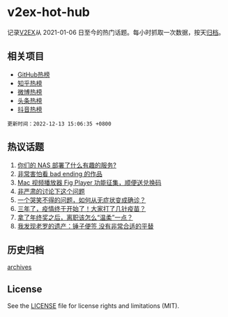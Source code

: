 # v2ex-hot-hub

 记录[V2EX](https://www.v2ex.com/)从 2021-01-06 日至今的热门话题。每小时抓取一次数据，按天[归档](archives)。
 
 ## 相关项目

- [GitHub热榜](https://github.com/snaildev/github-hot-hub)
- [知乎热榜](https://github.com/snaildev/zhihu-hot-hub)
- [微博热榜](https://github.com/snaildev/weibo-hot-hub)
- [头条热榜](https://github.com/snaildev/toutiao-hot-hub)
- [抖音热榜](https://github.com/snaildev/douyin-hot-hub)


 `更新时间：2022-12-13 15:06:35 +0800`

## 热议话题

1. [你们的 NAS 部署了什么有趣的服务?](https://www.v2ex.com/t/901954)
1. [非常害怕看 bad ending 的作品](https://www.v2ex.com/t/902007)
1. [Mac 视频播放器 Fig Player 功能征集，顺便送兑换码](https://www.v2ex.com/t/901988)
1. [非严肃的讨论下这个问题](https://www.v2ex.com/t/901955)
1. [一个哭笑不得的问题，如何从无症状变成确诊？](https://www.v2ex.com/t/902098)
1. [三年了，疫情终于开始了！大家打了几针疫苗？](https://www.v2ex.com/t/902125)
1. [拿了年终奖之后，离职该怎么“温柔”一点？](https://www.v2ex.com/t/901944)
1. [我发现老罗的遗产：锤子便签 没有非常合适的平替](https://www.v2ex.com/t/902111)

## 历史归档

[archives](archives)

## License

See the [LICENSE](LICENSE) file for license rights and limitations (MIT).
